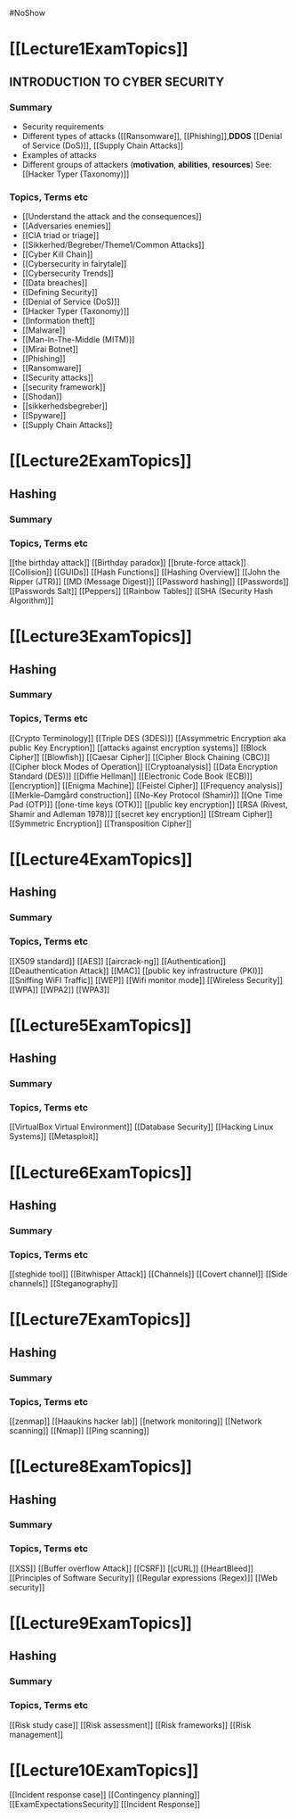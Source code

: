 #NoShow
# [[Lecture1ExamTopics]]
## INTRODUCTION TO CYBER SECURITY
### Summary 
- Security requirements
- Different types of attacks ([[Ransomware]], [[Phishing]],**DDOS** [[Denial of Service (DoS)]], [[Supply Chain Attacks]]
- Examples of attacks
- Different groups of attackers (**motivation**, **abilities**, **resources**) See: [[Hacker Typer (Taxonomy)]]
### Topics, Terms etc
- [[Understand the attack and the consequences]]
- [[Adversaries enemies]]
- [[CIA triad or triage]]
- [[Sikkerhed/Begreber/Theme1/Common Attacks]]
- [[Cyber Kill Chain]]
- [[Cybersecurity in fairytale]]
- [[Cybersecurity Trends]]
- [[Data breaches]]
- [[Defining Security]]
- [[Denial of Service (DoS)]]
- [[Hacker Typer (Taxonomy)]]
- [[Information theft]]
- [[Malware]]
- [[Man-ln-The-Middle (MITM)]]
- [[Mirai Botnet]]
- [[Phishing]]
- [[Ransomware]]
- [[Security attacks]]
- [[security framework]]
- [[Shodan]]
- [[sikkerhedsbegreber]]
- [[Spyware]]
- [[Supply Chain Attacks]]
# [[Lecture2ExamTopics]]
## Hashing
### Summary 

### Topics, Terms etc
[[the birthday attack]]
[[Birthday paradox]]
[[brute-force attack]]
[[Collision]]
[[GUIDs]]
[[Hash Functions]]
[[Hashing Overview]]
[[John the Ripper (JTR)]]
[[MD (Message Digest)]]
[[Password hashing]]
[[Passwords]]
[[Passwords Salt]]
[[Peppers]]
[[Rainbow Tables]]
[[SHA (Security Hash Algorithm)]]
# [[Lecture3ExamTopics]]
## Hashing
### Summary 

### Topics, Terms etc
[[Crypto Terminology]]
[[Triple DES (3DES)]]
[[Assymmetric Encryption aka public Key Encryption]]
[[attacks against encryption systems]]
[[Block Cipher]]
[[Blowfish]]
[[Caesar Cipher]]
[[Cipher Block Chaining (CBC)]]
[[Cipher block Modes of Operation]]
[[Cryptoanalysis]]
[[Data Encryption Standard (DES)]]
[[Diffie Hellman]]
[[Electronic Code Book (ECB)]]
[[encryption]]
[[Enigma Machine]]
[[Feistel Cipher]]
[[Frequency analysis]]
[[Merkle–Damgård construction]]
[[No-Key Protocol (Shamir)]]
[[One Time Pad (OTP)]]
[[one-time keys (OTK)]]
[[public key encryption]]
[[RSA (Rivest, Shamir and Adleman 1978)]]
[[secret key encryption]]
[[Stream Cipher]]
[[Symmetric Encryption]]
[[Transposition Cipher]]
# [[Lecture4ExamTopics]]
## Hashing
### Summary 

### Topics, Terms etc
[[X509 standard]]
[[AES]]
[[aircrack-ng]]
[[Authentication]]
[[Deauthentication Attack]]
[[MAC]]
[[public key infrastructure (PKI)]]
[[Sniffing WiFI Traffic]]
[[WEP]]
[[Wifi monitor mode]]
[[Wireless Security]]
[[WPA]]
[[WPA2]]
[[WPA3]]
# [[Lecture5ExamTopics]]
## Hashing
### Summary 

### Topics, Terms etc
[[VirtualBox Virtual Environment]]
[[Database Security]]
[[Hacking Linux Systems]]
[[Metasploit]]
# [[Lecture6ExamTopics]]
## Hashing
### Summary 

### Topics, Terms etc
[[steghide tool]]
[[Bitwhisper Attack]]
[[Channels]]
[[Covert channel]]
[[Side channels]]
[[Steganography]]
# [[Lecture7ExamTopics]]
## Hashing
### Summary 

### Topics, Terms etc
[[zenmap]]
[[Haaukins hacker lab]]
[[network monitoring]]
[[Network scanning]]
[[Nmap]]
[[Ping scanning]]
# [[Lecture8ExamTopics]]
## Hashing
### Summary 

### Topics, Terms etc
[[XSS]]
[[Buffer overflow Attack]]
[[CSRF]]
[[cURL]]
[[HeartBleed]]
[[Principles of Software Security]]
[[Regular expressions (Regex)]]
[[Web security]]
# [[Lecture9ExamTopics]]
## Hashing
### Summary 

### Topics, Terms etc
[[Risk study case]]
[[Risk assessment]]
[[Risk frameworks]]
[[Risk management]]
# [[Lecture10ExamTopics]]

[[Incident response case]]
[[Contingency planning]]
[[ExamExpectationsSecurity]]
[[Incident Response]]
